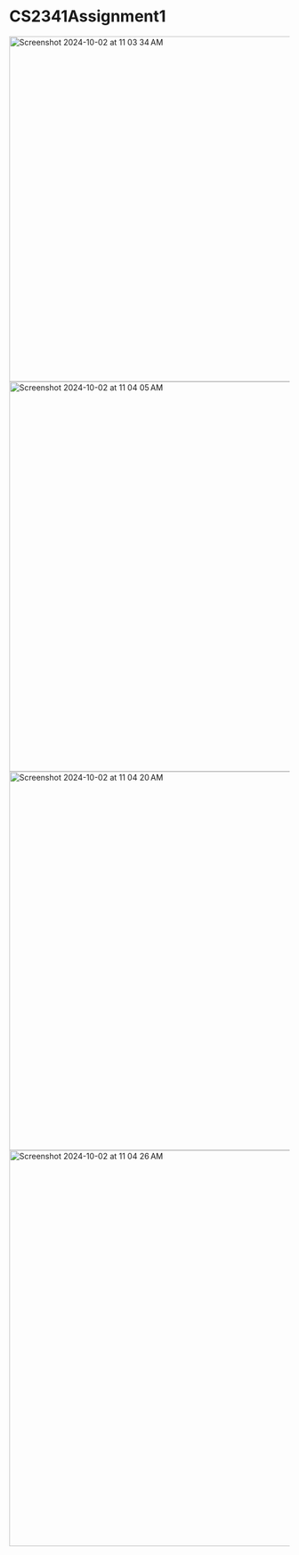 # CS2341Assignment1
<img width="620" alt="Screenshot 2024-10-02 at 11 03 34 AM" src="https://github.com/user-attachments/assets/24ec6313-9e46-4cc3-a396-28fab861576a">
<img width="700" alt="Screenshot 2024-10-02 at 11 04 05 AM" src="https://github.com/user-attachments/assets/87f31763-1492-4717-a29a-37f41905859a">
<img width="680" alt="Screenshot 2024-10-02 at 11 04 20 AM" src="https://github.com/user-attachments/assets/d7e9938e-5e8c-49f0-a10a-543754d2342d">
<img width="711" alt="Screenshot 2024-10-02 at 11 04 26 AM" src="https://github.com/user-attachments/assets/d7fdf662-5960-4fe5-aed4-14339aac8595">
